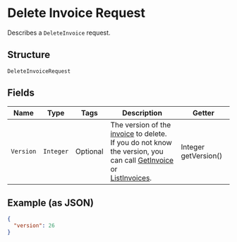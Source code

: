 
# Delete Invoice Request

Describes a `DeleteInvoice` request.

## Structure

`DeleteInvoiceRequest`

## Fields

| Name | Type | Tags | Description | Getter |
|  --- | --- | --- | --- | --- |
| `Version` | `Integer` | Optional | The version of the [invoice](entity:Invoice) to delete.<br>If you do not know the version, you can call [GetInvoice](api-endpoint:Invoices-GetInvoice) or<br>[ListInvoices](api-endpoint:Invoices-ListInvoices). | Integer getVersion() |

## Example (as JSON)

```json
{
  "version": 26
}
```


